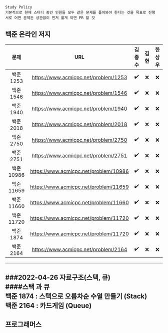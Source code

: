 ```
Study Policy
기본적으로 현재 스터디 중인 인원들 모두 같은 문제를 풀어봐야 한다는 것을 목표로 진행
서로 어떤 문제든 상관없이 먼저 풀게 되면 PR 할 것
```

## 백준 온라인 저지

| 문제 | URL | 김종수 | 김현 | 한상우| 
|:------------:|:-------------:|:-------------:|:-------------:|:-------------:|
|백준 1253  |https://www.acmicpc.net/problem/1253  |:heavy_check_mark:|:x:|:x:|
|백준 1546  |https://www.acmicpc.net/problem/1546  |:heavy_check_mark:|:x:|:x:|
|백준 1940  |https://www.acmicpc.net/problem/1940  |:heavy_check_mark:|:x:|:x:|
|백준 2018  |https://www.acmicpc.net/problem/2018  |:heavy_check_mark:|:x:|:x:|
|백준 2750  |https://www.acmicpc.net/problem/2750  |:heavy_check_mark:|:x:|:x:|
|백준 2751  |https://www.acmicpc.net/problem/2751  |:heavy_check_mark:|:x:|:x:|
|백준 10986 |https://www.acmicpc.net/problem/10986 |:heavy_check_mark:|:x:|:x:|
|백준 11659 |https://www.acmicpc.net/problem/11659 |:heavy_check_mark:|:x:|:x:|
|백준 11660 |https://www.acmicpc.net/problem/11660 |:heavy_check_mark:|:x:|:x:|
|백준 11720 |https://www.acmicpc.net/problem/11720 |:heavy_check_mark:|:x:|:x:|
|백준 1874  |https://www.acmicpc.net/problem/11720 |:heavy_check_mark:|:x:|:x:|
|백준 2164  |https://www.acmicpc.net/problem/2164  |:heavy_check_mark:|:x:|:x:|

---
###2022-04-26 자료구조(스택, 큐)  
####스택 과 큐  
백준 1874 : 스택으로 오름차순 수열 만들기 (Stack)  
백준 2164 : 카드게임 (Queue)
---
## 프로그래머스
